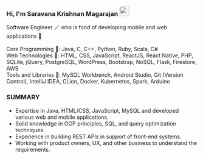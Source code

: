 ### Hi, I'm Saravana Krishnan Magarajan <img src="https://media.giphy.com/media/hvRJCLFzcasrR4ia7z/giphy.gif" width="25px"> 
Software Engineer 🪄 who is fond of developing mobile and web applications 💚 <br /><br /> 
Core Programming :rocket:: Java, C, C++, Python, Ruby, Scala, C# <br />
Web Technologies :art:: HTML, CSS, JavaScript, ReactJS, React Native, PHP, SQLite, jQuery, PostgreSQL, WordPress, Bootstrap, NoSQL, Flask, Firestore, AWS <br />
Tools and Libraries :hammer:: MySQL Workbench, Android Studio, Git (Version Control), IntelliJ IDEA, CLion, Docker, Kubernetes, Spark, Arduino <br />

### SUMMARY
 - Expertise in Java, HTML/CSS, JavaScript, MySQL and developed various web and mobile applications.
 - Solid knowledge in OOP principles, SQL, and query optimization techniques.
 - Experience in building REST APIs in support of front-end systems.
 - Working with product owners, UX, and other business to understand the requirements.
<!--
**skmagarajan/skmagarajan** is a ✨ _special_ ✨ repository because its `README.md` (this file) appears on your GitHub profile.

Here are some ideas to get you started:

- 🔭 I’m currently working on ...
- 🌱 I’m currently learning ...
- 👯 I’m looking to collaborate on ...
- 🤔 I’m looking for help with ...
- 💬 Ask me about ...
- 📫 How to reach me: ...
- 😄 Pronouns: ...
- ⚡ Fun fact: ...
-->
